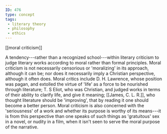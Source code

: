 ```yaml
---
ID: 476
type: concept
tags: 
 - literary theory
 - philosophy
 - ethics
---
```


[[moral criticism]]

 A
tendency---rather than a recognized school---within literary criticism
to judge literary works according to moral rather than formal
principles. Moral criticism is not necessarily censorious or
'moralizing' in its approach, although it can be; nor does it
necessarily imply a Christian perspective, although it often does. Moral
critics include D. H. Lawrence, whose position was pagan, and extolled
the virtue of 'life' as a force to be nourished through literature; T. S
Eliot, who was Christian, and judged works in terms of their ability to
clarify life, and give it meaning; [[James, C. L. R.]], who thought
literature should be 'improving', that by reading it one should become a
better person. Moral criticism is also concerned with the 'seriousness'
of a work and whether its purpose is worthy of its means---it is from
this perspective than one speaks of such things as 'gratuitous' sex in a
novel, or nudity in a film, when it isn't seen to serve the moral
purpose of the narrative.
